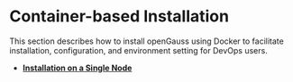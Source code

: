 # Container-based Installation

This section describes how to install openGauss using Docker to facilitate installation, configuration, and environment setting for DevOps users.

- **[Installation on a Single Node](installation-on-a-single-node_container.md)**